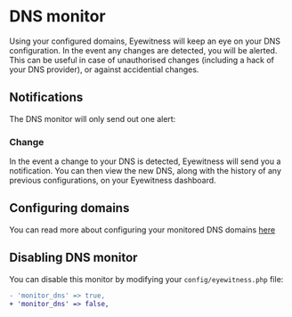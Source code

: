 # DNS monitor

Using your configured domains, Eyewitness will keep an eye on your DNS configuration. In the event any changes are detected, you will be alerted. This can be useful in case of unauthorised changes (including a hack of your DNS provider), or against accidential changes.


## Notifications

The DNS monitor will only send out one alert:

### Change

In the event a change to your DNS is detected, Eyewitness will send you a notification. You can then view the new DNS, along with the history of any previous configurations, on your Eyewitness dashboard.


## Configuring domains

You can read more about configuring your monitored DNS domains [here](\configuration\general.md#domains)


## Disabling DNS monitor

You can disable this monitor by modifying your `config/eyewitness.php` file:

```diff
- 'monitor_dns' => true,
+ 'monitor_dns' => false,
```
